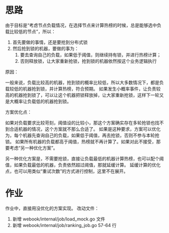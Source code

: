 # 思路

由于目标是“考虑节点负载情况，在选择节点来计算热榜的时候，总是能够选中负载比较低的节点”，所以：
1. 首先要做的事情，还是要抢到分布式锁
2. 然后抢到锁的机器，要做的事为：
   1. 要去查询自己的负载，如果低于阈值，则继续持有锁，并进行热榜计算；
   2. 否则释放锁，让大家重新抢锁，抢到锁的机器依然按这个业务逻辑执行

原因：

一般来说，负载比较高的机器，抢到锁的概率比较低，所以大多数情况下，都是负载较低的机器抢到锁，并计算热榜，符合预期。
如果发生小概率事件，让负责较高的机器抢到锁了，可以让这个机器把锁释放掉，让大家重新抢锁，这样下一轮又是大概率让负载低的机器抢到锁。

方案优化点：

如果对负载要求比较苛刻，阈值设的比较小，那这个方案确实存在多轮抢锁也找不到合适机器的情况，这个方案就不那么合适了。
如果是这种要求，方案可以优化为，每个机器先查询自己的负载，如果低于阈值，再去抢锁，否则不参与本轮抢锁。
如果所有机器的负载都高于阈值，热榜就不再计算了。如果对此不接受，那要考虑“另一种优化方案”。


另一种优化方案是，不需要抢锁，直接让负载最低的机器计算热榜，也可以配个阈值，如果负载最低的机器，负责依然超过阈值，那就延缓计算。
延缓计算的优化点，也可以用类似“重试次数”的方式进行控制，这里不在展开。


# 作业

作业中，直接用没优化的方案实现。
改动文件：
1. 新增 webook/internal/job/load_mock.go 文件
2. 新增 webook/internal/job/ranking_job.go 57-64 行